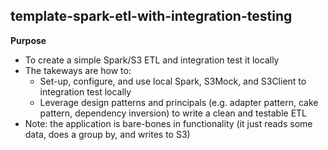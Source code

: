 ## template-spark-etl-with-integration-testing 

**Purpose**
* To create a simple Spark/S3 ETL and integration test it locally
* The takeways are how to:
    * Set-up, configure, and use local Spark, S3Mock, and S3Client to integration test locally
    * Leverage design patterns and principals (e.g. adapter pattern, cake pattern, dependency inversion) to write a clean and testable ETL
* Note: the application is bare-bones in functionality (it just reads some data, does a group by, and writes to S3)
